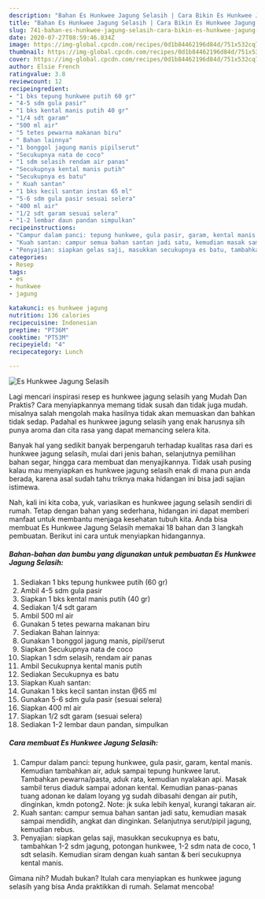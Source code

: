 ```yaml
---
description: "Bahan Es Hunkwee Jagung Selasih | Cara Bikin Es Hunkwee Jagung Selasih Yang Sedap"
title: "Bahan Es Hunkwee Jagung Selasih | Cara Bikin Es Hunkwee Jagung Selasih Yang Sedap"
slug: 741-bahan-es-hunkwee-jagung-selasih-cara-bikin-es-hunkwee-jagung-selasih-yang-sedap
date: 2020-07-27T08:59:46.834Z
image: https://img-global.cpcdn.com/recipes/0d1b84462196d84d/751x532cq70/es-hunkwee-jagung-selasih-foto-resep-utama.jpg
thumbnail: https://img-global.cpcdn.com/recipes/0d1b84462196d84d/751x532cq70/es-hunkwee-jagung-selasih-foto-resep-utama.jpg
cover: https://img-global.cpcdn.com/recipes/0d1b84462196d84d/751x532cq70/es-hunkwee-jagung-selasih-foto-resep-utama.jpg
author: Elsie French
ratingvalue: 3.8
reviewcount: 12
recipeingredient:
- "1 bks tepung hunkwee putih 60 gr"
- "4-5 sdm gula pasir"
- "1 bks kental manis putih 40 gr"
- "1/4 sdt garam"
- "500 ml air"
- "5 tetes pewarna makanan biru"
- " Bahan lainnya"
- "1 bonggol jagung manis pipilserut"
- "Secukupnya nata de coco"
- "1 sdm selasih rendam air panas"
- "Secukupnya kental manis putih"
- "Secukupnya es batu"
- " Kuah santan"
- "1 bks kecil santan instan 65 ml"
- "5-6 sdm gula pasir sesuai selera"
- "400 ml air"
- "1/2 sdt garam sesuai selera"
- "1-2 lembar daun pandan simpulkan"
recipeinstructions:
- "Campur dalam panci: tepung hunkwee, gula pasir, garam, kental manis. Kemudian tambahkan air, aduk sampai tepung hunkwee larut. Tambahkan pewarna/pasta, aduk rata, kemudian nyalakan api. Masak sambil terus diaduk sampai adonan kental. Kemudian panas-panas tuang adonan ke dalam loyang yg sudah dibasahi dengan air putih, dinginkan, kmdn potong2. Note: jk suka lebih kenyal, kurangi takaran air."
- "Kuah santan: campur semua bahan santan jadi satu, kemudian masak sampai mendidih, angkat dan dinginkan. Selanjutnya serut/pipil jagung, kemudian rebus."
- "Penyajian: siapkan gelas saji, masukkan secukupnya es batu, tambahkan 1-2 sdm jagung, potongan hunkwee, 1-2 sdm nata de coco, 1 sdt selasih. Kemudian siram dengan kuah santan &amp; beri secukupnya kental manis."
categories:
- Resep
tags:
- es
- hunkwee
- jagung

katakunci: es hunkwee jagung 
nutrition: 136 calories
recipecuisine: Indonesian
preptime: "PT36M"
cooktime: "PT53M"
recipeyield: "4"
recipecategory: Lunch

---
```



![Es Hunkwee Jagung Selasih](https://img-global.cpcdn.com/recipes/0d1b84462196d84d/751x532cq70/es-hunkwee-jagung-selasih-foto-resep-utama.jpg)

Lagi mencari inspirasi resep es hunkwee jagung selasih yang Mudah Dan Praktis? Cara menyiapkannya memang tidak susah dan tidak juga mudah. misalnya salah mengolah maka hasilnya tidak akan memuaskan dan bahkan tidak sedap. Padahal es hunkwee jagung selasih yang enak harusnya sih punya aroma dan cita rasa yang dapat memancing selera kita.

Banyak hal yang sedikit banyak berpengaruh terhadap kualitas rasa dari es hunkwee jagung selasih, mulai dari jenis bahan, selanjutnya pemilihan bahan segar, hingga cara membuat dan menyajikannya. Tidak usah pusing kalau mau menyiapkan es hunkwee jagung selasih enak di mana pun anda berada, karena asal sudah tahu triknya maka hidangan ini bisa jadi sajian istimewa.




Nah, kali ini kita coba, yuk, variasikan es hunkwee jagung selasih sendiri di rumah. Tetap dengan bahan yang sederhana, hidangan ini dapat memberi manfaat untuk membantu menjaga kesehatan tubuh kita. Anda bisa membuat Es Hunkwee Jagung Selasih memakai 18 bahan dan 3 langkah pembuatan. Berikut ini cara untuk menyiapkan hidangannya.

<!--inarticleads1-->

##### Bahan-bahan dan bumbu yang digunakan untuk pembuatan Es Hunkwee Jagung Selasih:

1. Sediakan 1 bks tepung hunkwee putih (60 gr)
1. Ambil 4-5 sdm gula pasir
1. Siapkan 1 bks kental manis putih (40 gr)
1. Sediakan 1/4 sdt garam
1. Ambil 500 ml air
1. Gunakan 5 tetes pewarna makanan biru
1. Sediakan  Bahan lainnya:
1. Gunakan 1 bonggol jagung manis, pipil/serut
1. Siapkan Secukupnya nata de coco
1. Siapkan 1 sdm selasih, rendam air panas
1. Ambil Secukupnya kental manis putih
1. Sediakan Secukupnya es batu
1. Siapkan  Kuah santan:
1. Gunakan 1 bks kecil santan instan @65 ml
1. Gunakan 5-6 sdm gula pasir (sesuai selera)
1. Siapkan 400 ml air
1. Siapkan 1/2 sdt garam (sesuai selera)
1. Sediakan 1-2 lembar daun pandan, simpulkan




<!--inarticleads2-->

##### Cara membuat Es Hunkwee Jagung Selasih:

1. Campur dalam panci: tepung hunkwee, gula pasir, garam, kental manis. Kemudian tambahkan air, aduk sampai tepung hunkwee larut. Tambahkan pewarna/pasta, aduk rata, kemudian nyalakan api. Masak sambil terus diaduk sampai adonan kental. Kemudian panas-panas tuang adonan ke dalam loyang yg sudah dibasahi dengan air putih, dinginkan, kmdn potong2. Note: jk suka lebih kenyal, kurangi takaran air.
1. Kuah santan: campur semua bahan santan jadi satu, kemudian masak sampai mendidih, angkat dan dinginkan. Selanjutnya serut/pipil jagung, kemudian rebus.
1. Penyajian: siapkan gelas saji, masukkan secukupnya es batu, tambahkan 1-2 sdm jagung, potongan hunkwee, 1-2 sdm nata de coco, 1 sdt selasih. Kemudian siram dengan kuah santan &amp; beri secukupnya kental manis.




Gimana nih? Mudah bukan? Itulah cara menyiapkan es hunkwee jagung selasih yang bisa Anda praktikkan di rumah. Selamat mencoba!
